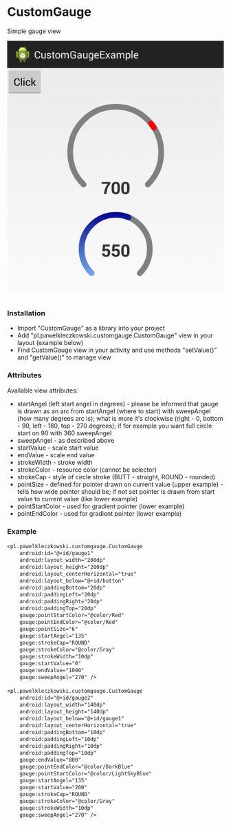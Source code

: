 CustomGauge
===========

Simple gauge view

<img style="float: right" src="example.jpg" title="CustomGauge Example">


&nbsp;

### Installation

 * Import "CustomGauge" as a library into your project
 * Add "pl.pawelkleczkowski.customgauge.CustomGauge" view in your layout (example below)
 * Find CustomGauge view in your activity and use methods "setValue()" and "getValue()" to manage view

### Attributes

Available view attributes:
 * startAngel (left start angel in degrees) - please be informed that gauge is drawn as an arc from startAngel (where to start) with sweepAngel (how many degrees arc is); what is more it's clockwise (right - 0, bottom - 90, left - 180, top - 270 degrees); if for example you want full circle start on 90 with 360 sweepAngel
 * sweepAngel - as described above
 * startValue - scale start value
 * endValue - scale end value
 * strokeWidth - stroke width
 * strokeColor - resource color (cannot be selector)
 * strokeCap - style of circle stroke (BUTT - straight, ROUND - rounded)
 * pointSize - defined for pointer drawn on current value (upper example) - tells how wide pointer should be; if not set pointer is drawn from start value to current value (like lower example)
 * pointStartColor - used for gradient pointer (lower example)
 * pointEndColor - used for gradient pointer (lower example)


### Example

    
    <pl.pawelkleczkowski.customgauge.CustomGauge
        android:id="@+id/gauge1"
        android:layout_width="200dp"
        android:layout_height="200dp"
        android:layout_centerHorizontal="true"
        android:layout_below="@+id/button"
        android:paddingBottom="20dp"
        android:paddingLeft="20dp"
        android:paddingRight="20dp"
        android:paddingTop="20dp"
        gauge:pointStartColor="@color/Red"
        gauge:pointEndColor="@color/Red"
        gauge:pointSize="6"
        gauge:startAngel="135"
        gauge:strokeCap="ROUND"
        gauge:strokeColor="@color/Gray"
        gauge:strokeWidth="10dp"
        gauge:startValue="0"
        gauge:endValue="1000"    
        gauge:sweepAngel="270" />

    <pl.pawelkleczkowski.customgauge.CustomGauge
        android:id="@+id/gauge2"
        android:layout_width="140dp"
        android:layout_height="140dp"
        android:layout_below="@+id/gauge1"
        android:layout_centerHorizontal="true"
        android:paddingBottom="10dp"
        android:paddingLeft="10dp"
        android:paddingRight="10dp"
        android:paddingTop="10dp"
        gauge:endValue="800"
        gauge:pointEndColor="@color/DarkBlue"
        gauge:pointStartColor="@color/LightSkyBlue"
        gauge:startAngel="135"
        gauge:startValue="200"
        gauge:strokeCap="ROUND"
        gauge:strokeColor="@color/Gray"
        gauge:strokeWidth="10dp"
        gauge:sweepAngel="270" />
